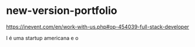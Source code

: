 # new-version-portfolio

https://inevent.com/en/work-with-us.php#op-454039-full-stack-developer

I é uma startup
americana e o 

